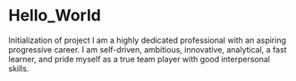 # Hello_World
Initialization of project
I am a highly dedicated professional with an aspiring progressive career. I am self-driven, ambitious, 
innovative, analytical, a fast learner, and pride myself as a true team player with good interpersonal 
skills.
